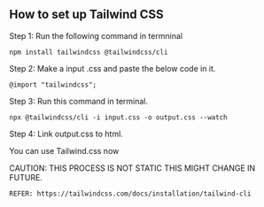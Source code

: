 ## How to set up Tailwind CSS

Step 1: Run the following command in termninal
```
npm install tailwindcss @tailwindcss/cli
```

Step 2: Make a input .css and paste the below code in it.
```
@import "tailwindcss";
```

Step 3: Run this command in terminal.
```
npx @tailwindcss/cli -i input.css -o output.css --watch
```
Step 4: Link output.css to html.



You can use Tailwind.css now 

CAUTION: THIS PROCESS IS NOT STATIC THIS MIGHT CHANGE IN FUTURE.
```
REFER: https://tailwindcss.com/docs/installation/tailwind-cli
```
